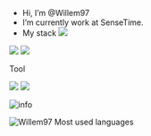 - Hi, I’m @Willem97
- I’m currently work at SenseTime.
- My stack [![](https://img.shields.io/badge/Go-007396?style=flat&logo=go&logoColor=white)](https://golang.org/)

[![](https://img.shields.io/badge/Kubernetes-blue?style=flat-square&logo=Kubernetes&logoColor=white)](https://kubernetes.io/)
[![](https://img.shields.io/badge/Serverless-blue?style=flat-square&logo=Serverless&logoColor=white)](https://www.serverless.com)

Tool

[![](https://img.shields.io/badge/CodeTool-VS%20Code-blue?style=flat-square&logo=visualstudiocode)](https://code.visualstudio.com/)
[![](https://img.shields.io/badge/macOS-MackBookPro-292e33?style=flat-square&logo=apple&logoColor=ffffff)](https://www.tonymacx86.com/)


![info](https://github-readme-stats.vercel.app/api?username=Willem97&show_icons=true&count_private=true&hide=prs&theme=default_repocard)


![Willem97 Most used languages](https://github-readme-stats.vercel.app/api/top-langs?username=willem97&show_icons=true&count_private=true&theme=gotham)



<!---
Willem97/Willem97 is a ✨ special ✨ repository because its `README.md` (this file) appears on your GitHub profile.
You can click the Preview link to take a look at your changes.
--->
